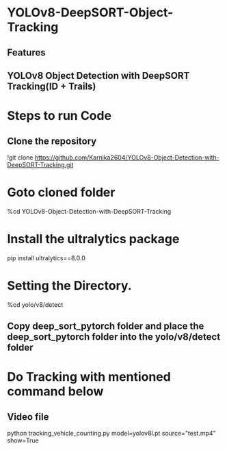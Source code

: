 # YOLOv8-DeepSORT-Object-Tracking
## Features
## YOLOv8 Object Detection with DeepSORT Tracking(ID + Trails)

# Steps to run Code
## Clone the repository

!git clone https://github.com/Karnika2604/YOLOv8-Object-Detection-with-DeepSORT-Tracking.git

# Goto cloned folder
%cd YOLOv8-Object-Detection-with-DeepSORT-Tracking

# Install the ultralytics package
pip install ultralytics==8.0.0

# Setting the Directory.
%cd yolo/v8/detect

## Copy deep_sort_pytorch folder and place the deep_sort_pytorch folder into the yolo/v8/detect folder

# Do Tracking with mentioned command below

## Video file

python tracking_vehicle_counting.py model=yolov8l.pt source="test.mp4" show=True
